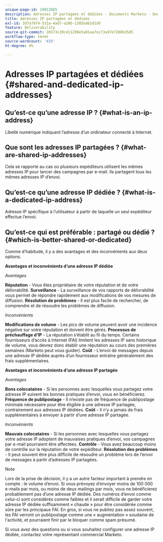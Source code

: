 ```yaml
---
unique-page-id: 10912085
description: Adresses IP partagées et dédiées - Documents Marketo - Documentation du produit
title: Adresses IP partagées et dédiées
exl-id: 3d7a78f4-531a-4ad7-a20b-1385bd62d1d9
feature: Deliverability
source-git-commit: 26573c20c411208e5a01aa7ec73a97e7208b35d5
workflow-type: tm+mt
source-wordcount: '433'
ht-degree: 0%

---
```


# Adresses IP partagées et dédiées {#shared-and-dedicated-ip-addresses}

## Qu’est-ce qu’une adresse IP ? {#what-is-an-ip-address}

Libellé numérique indiquant l’adresse d’un ordinateur connecté à Internet.

## Que sont les adresses IP partagées ? {#what-are-shared-ip-addresses}

Cela se rapporte au cas où plusieurs expéditeurs utilisent les mêmes adresses IP pour lancer des campagnes par e-mail. Ils partagent tous les mêmes adresses IP d’envoi.

## Qu’est-ce qu’une adresse IP dédiée ? {#what-is-a-dedicated-ip-address}

Adresse IP spécifique à l’utilisateur à partir de laquelle un seul expéditeur effectue l’envoi.

## Qu’est-ce qui est préférable : partagé ou dédié ? {#which-is-better-shared-or-dedicated}

Comme d’habitude, il y a des avantages et des inconvénients aux deux options.

**Avantages et inconvénients d’une adresse IP dédiée**

_Avantages_

**Réputation** - Vous êtes propriétaire de votre réputation et de votre délivrabilité.
**Surveillance** - La surveillance de vos rapports de délivrabilité vous permet de répondre rapidement aux modifications de vos mesures de diffusion.
**Résolution de problèmes** - Il est plus facile de rechercher, de comprendre et de résoudre les problèmes de diffusion.

_Inconvénients_

**Modifications de volume** - Les pics de volume peuvent avoir une incidence négative sur votre réputation et doivent être gérés.
**Processus de préchauffage d’IP** - La réputation s’établit au fil du temps. Certains fournisseurs d’accès à Internet (FAI) limitent les adresses IP sans historique de volume, vous devrez donc établir une réputation au cours des premières semaines (Marketo peut vous guider).
**Coût** - L’envoi de messages depuis une adresse IP dédiée auprès d’un fournisseur entraîne généralement des frais supplémentaires.

**Avantages et inconvénients d’une adresse IP partagée**

_Avantages_

**Bons colocataires** - Si les personnes avec lesquelles vous partagez votre adresse IP suivent les bonnes pratiques d’envoi, vous en bénéficierez.
**Fréquence de publipostage** - Il n’existe pas de fréquence de publipostage minimale nécessaire pour être éligible à une adresse IP partagée, contrairement aux adresses IP dédiées.
**Coût** - Il n’y a jamais de frais supplémentaires à envoyer à partir d’une adresse IP partagée.

_Inconvénients_

**Mauvais colocataires** - Si les personnes avec lesquelles vous partagez votre adresse IP adoptent de mauvaises pratiques d’envoi, vos campagnes par e-mail pourraient être affectées.
**Contrôle** - Vous avez beaucoup moins de contrôle sur la réputation de votre expéditeur.
**Résolution des problèmes** - Il peut souvent être plus difficile de résoudre un problème lors de l’envoi de messages à partir d’adresses IP partagées.

>[!NOTE]
>
>Lors de la prise de décision, il y a un autre facteur important à prendre en compte : le volume d’envoi. Si vous prévoyez d’envoyer moins de 100 000 e-mails par mois, ou moins de deux mailings par mois, vous ne bénéficierez probablement pas d’une adresse IP dédiée. Des numéros d’envoi comme celui-ci sont considérés comme faibles et il serait difficile de garder votre adresse IP dédiée suffisamment « chaude » pour être considérée comme sûre par les principaux FAI. En gros, si vous ne publiez pas assez souvent, les FAI verront un publipostage comme une « augmentation » soudaine de l&#39;activité, et pourraient finir par le bloquer comme spam présumé.

Si vous avez des questions ou si vous souhaitez configurer une adresse IP dédiée, contactez votre représentant commercial Marketo.
